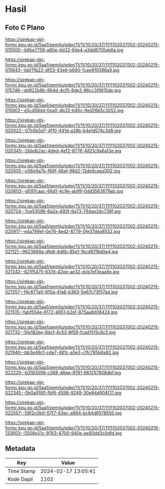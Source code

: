 # Hasil

## Foto C Plano

https://sirekap-obj-formc.kpu.go.id/5aa1/pemilu/pdpr/11/11/10/20/37/1111102037002-20240215-015500--b6be7756-a60e-4d32-8de4-a3dd8700ab6a.jpg

https://sirekap-obj-formc.kpu.go.id/5aa1/pemilu/pdpr/11/11/10/20/37/1111102037002-20240215-015643--bbf7fb22-df03-43e6-b690-1cee910086a9.jpg

https://sirekap-obj-formc.kpu.go.id/5aa1/pemilu/pdpr/11/11/10/20/37/1111102037002-20240215-015746--dd922b8b-864d-4cf5-8de2-86cc3f9615de.jpg

https://sirekap-obj-formc.kpu.go.id/5aa1/pemilu/pdpr/11/11/10/20/37/1111102037002-20240215-015902--e5cd58dd-0ea0-4b32-b95c-9ed26b5c3052.jpg

https://sirekap-obj-formc.kpu.go.id/5aa1/pemilu/pdpr/11/11/10/20/37/1111102037002-20240215-020022--07b5b5d7-4f10-441d-a28b-b4e1d574c3d8.jpg

https://sirekap-obj-formc.kpu.go.id/5aa1/pemilu/pdpr/11/11/10/20/37/1111102037002-20240215-020345--2bbdb2ac-4ded-4ef2-8776-4821c9a6a13e.jpg

https://sirekap-obj-formc.kpu.go.id/5aa1/pemilu/pdpr/11/11/10/20/37/1111102037002-20240215-020505--c06e9a7b-f66f-48af-98d2-13de6ceed302.jpg

https://sirekap-obj-formc.kpu.go.id/5aa1/pemilu/pdpr/11/11/10/20/37/1111102037002-20240215-020603--d097caac-66d1-4c9e-ab99-0dd3563679ab.jpg

https://sirekap-obj-formc.kpu.go.id/5aa1/pemilu/pdpr/11/11/10/20/37/1111102037002-20240215-020724--7ce53096-6a2a-493f-9a73-794ae34c739f.jpg

https://sirekap-obj-formc.kpu.go.id/5aa1/pemilu/pdpr/11/11/10/20/37/1111102037002-20240215-020917--e4a799ef-0e76-4ed2-8779-0fe37dea8552.jpg

https://sirekap-obj-formc.kpu.go.id/5aa1/pemilu/pdpr/11/11/10/20/37/1111102037002-20240215-021121--9623689a-dfe8-4d6b-85e1-1bcd97f8d0e4.jpg

https://sirekap-obj-formc.kpu.go.id/5aa1/pemilu/pdpr/11/11/10/20/37/1111102037002-20240215-021242--821f5475-637d-42ee-ae32-dcb7ef3eaa8e.jpg

https://sirekap-obj-formc.kpu.go.id/5aa1/pemilu/pdpr/11/11/10/20/37/1111102037002-20240215-021357--f4c677a0-810a-41a6-b363-5e67c73f57ad.jpg

https://sirekap-obj-formc.kpu.go.id/5aa1/pemilu/pdpr/11/11/10/20/37/1111102037002-20240215-021515--fabf554e-6172-4651-b2e1-875aa8d08424.jpg

https://sirekap-obj-formc.kpu.go.id/5aa1/pemilu/pdpr/11/11/10/20/37/1111102037002-20240215-021732--10e182ee-8dcf-4c53-8f59-fcad1515c6c5.jpg

https://sirekap-obj-formc.kpu.go.id/5aa1/pemilu/pdpr/11/11/10/20/37/1111102037002-20240215-021940--bb3e49c1-cde7-481c-a5e3-c1fc785b6a92.jpg

https://sirekap-obj-formc.kpu.go.id/5aa1/pemilu/pdpr/11/11/10/20/37/1111102037002-20240215-022220--b3183596-c368-46ee-9781-661257808dbf.jpg

https://sirekap-obj-formc.kpu.go.id/5aa1/pemilu/pdpr/11/11/10/20/37/1111102037002-20240215-022345--0b0a9190-fbf6-4598-9249-30e94d904f21.jpg

https://sirekap-obj-formc.kpu.go.id/5aa1/pemilu/pdpr/11/11/10/20/37/1111102037002-20240215-022557--58f2c0b0-07f7-43ec-a984-bc84d6578550.jpg

https://sirekap-obj-formc.kpu.go.id/5aa1/pemilu/pdpr/11/11/10/20/37/1111102037002-20240216-133603--5508e21c-9763-4700-940e-ae93dd3c0dfd.jpg


## Metadata

| Key        | Value               |
| ---------- | ------------------- |
| Time Stamp | 2024-02-17 13:05:41 |
| Kode Dapil | 1102                |



